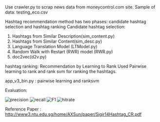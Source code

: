 Use crawler.py to scrap news data from moneycontrol.com site.
Sample of data: testing_eco.csv

Hashtag recommendation method has two phases: candidate hashtag selection and hashtag ranking
Candidate hashtag selection: 
1. Hashtags from Similar Description(sim_content.py)
2. Hashtags from Similar Content(sim_desc.py)
3. Language Translation Model (LTModel.py)
4. Random Walk with Restart (RWR) model (RWR.py)
5. doc2vec(d2v.py)

hashtag ranking: Recommendation by Learning to Rank
Used Pairwise learning to rank and rank svm for ranking the hashtags.

app_v3_bin.py : pairwise learning and ranksvm

Evaluation:

![precision](https://github.com/sunilpankaj/HashtagRecommendation/blob/master/precision.jpg)
![recall](https://github.com/sunilpankaj/HashtagRecommendation/blob/master/Recall.jpg)
![F1](https://github.com/sunilpankaj/HashtagRecommendation/blob/master/F1.jpg)
![hitrate](https://github.com/sunilpankaj/HashtagRecommendation/blob/master/hitrate.jpg)

Reference Paper : http://www3.ntu.edu.sg/home/AXSun/paper/Sigir14Hashtag_CR.pdf








